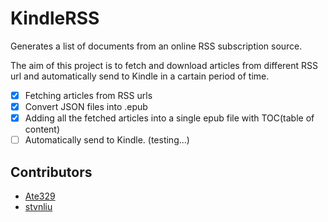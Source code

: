 # KindleRSS
Generates a list of documents from an online RSS subscription source.   

The aim of this project is to fetch and download articles from different RSS url and automatically send to Kindle in a cartain period of time.  

 - [x] Fetching articles from RSS urls
 - [X] Convert JSON files into .epub
 - [X] Adding all the fetched articles into a single epub file with TOC(table of content)
 - [ ] Automatically send to Kindle. (testing...)
## Contributors
- [Ate329](https://github.com/Ate329)
- [stvnliu](https://github.com/stvnliu)
